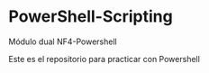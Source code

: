# PowerShell-Scripting
Módulo dual NF4-Powershell

Este es el repositorio para practicar con Powershell
